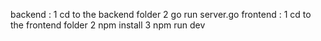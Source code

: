 backend :
1 cd to the backend folder 
2 go run server.go
frontend :
1 cd to the frontend folder
2 npm install
3 npm run dev
